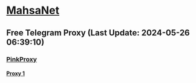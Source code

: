 
# [MahsaNet](https://t.me/mahsa_net)
## Free Telegram Proxy (Last Update: 2024-05-26 06:39:10)
### [PinkProxy](https://t.me/PinkProxy)
#### [Proxy 1](tg://proxy?server=50.7.85.218&port=443&secret=ee1603010200010001fc030386e24c3add646f636b65722d6d6972726f722e6f7267)

    